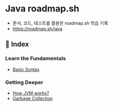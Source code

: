 # Java roadmap.sh
- 문서, 코드, 테스트를 활용한 roadmap.sh 학습 기록
- https://roadmap.sh/java

## 📖 Index
### Learn the Fundamentals
- [Basic Syntax](src/main/java/com/example/practice/learnthefundamentals/basicsyntax/README.md)

### Getting Deeper
- [How JVM works?](src/main/java/com/example/practice/gettingdeeper/howjvmworks/README.md)
- [Garbage Collection](src/main/java/com/example/practice/gettingdeeper/garbagecollection/README.md)
